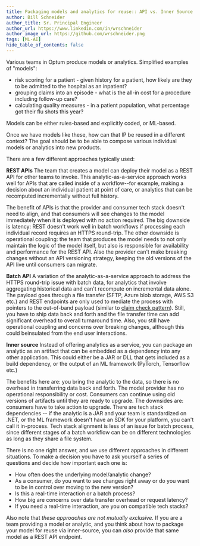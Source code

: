 ```yaml
---
title: Packaging models and analytics for reuse:: API vs. Inner Source.
author: Bill Schneider
author_title: Sr. Principal Engineer
author_url: https://www.linkedin.com/in/wrschneider
author_image_url: https://github.com/wrschneider.png
tags: [ML-AI]
hide_table_of_contents: false
---
```


Various teams in Optum produce models or analytics. Simplified examples of "models":

- risk scoring for a patient - given history for a patient, how likely are they to be admitted to the hospital as an inpatient?
- grouping claims into an episode - what is the all-in cost for a procedure including follow-up care?
- calculating quality measures - in a patient population, what percentage got their flu shots this year?

Models can be either rules-based and explicitly coded, or ML-based.

Once we have models like these, how can that IP be reused in a different context? The goal should be to be able to
compose various individual models or analytics into new products.

There are a few different approaches typically used:

**REST APIs** The team that creates a model can deploy their model as a REST API for other teams to invoke. This
analytic-as-a-service approach
works well for APIs that are called inside of a workflow--for example, making a decision about an individual patient
at point of care, or analytics that can be recomputed incrementally without full history.

The benefit of APIs is that the provider and consumer tech stack doesn't need to align, and that consumers will see changes to the model immediately when it is deployed with no action required. The big downside is latency: REST doesn't work well in batch workflows if processing each individual record requires an HTTPS round-trip. The other downside is operational coupling: the team that produces the model needs to not only maintain the logic of the model itself, but also is responsible for availability and performance for the REST API. Also the provider can't make breaking changes without an API versioning strategy, keeping the old versions of the API live until consumers can migrate.

**Batch API** A variation of the analytic-as-a-service approach to address the HTTPS round-trip issue with batch data, for analytics that involve aggregating historical data and can't recompute on incremental data alone. The payload goes through a file transfer (SFTP, Azure blob storage, AWS S3 etc.) and REST endpoints are only used to mediate the process with pointers
to the out-of-band payload (similar to
[claim check pattern](https://docs.microsoft.com/en-us/azure/architecture/patterns/claim-check)). Still, you have to ship
data back and forth and the file transfer time can add significant overhead to overall turnaround time. Also, you still
have operational coupling and concerns over breaking changes, although this could beinsulated from the end user interactions.

**Inner source** Instead of offering analytics as a service, you can package an analytic as an artifact that can be
embedded as a dependency into any other application. This could either be a JAR or DLL that gets included as a build
dependency, or the output of an ML framework (PyTorch, Tensorflow etc.)

The benefits here are: you bring the analytic to the data, so there is no
overhead in transferring data back and forth. The model provider has no operational responsibility or cost. Consumers
can continue using old versions of artifacts until they are ready to upgrade. The downsides are: consumers have to
take action to upgrade. There are tech stack dependencies -- if the analytic is a JAR and your team is standardized on
.NET, or the ML framework doesn't have an SDK for your platform, you can't call it in-process. Tech stack alignment is
less of an issue for batch process, since different stages of a batch workflow can be on different technologies as long as
they share a file system.

There is no one right answer, and we use different approaches in different situations. To make a decision you have to ask yourself a series of questions and decide how important each one is:

- How often does the underlying model/analytic change?
- As a consumer, do you want to see changes right away or do you want to be in control over moving to the new version?
- Is this a real-time interaction or a batch process?
- How big are concerns over data transfer overhead or request latency?
- If you need a real-time interaction, are you on compatible tech stacks?

Also note that _these approaches are not mutually exclusive._ If you are a team providing a model or analytic, and you
think about how to package your model for reuse via inner-source, you can _also_ provide that same model as a REST API endpoint.
